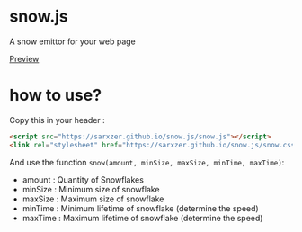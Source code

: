 # snow.js
A snow emittor for your web page

[Preview](https://sarxzer.github.io/snow.js/)

# how to use? 
Copy this in your header :
```html
<script src="https://sarxzer.github.io/snow.js/snow.js"></script>
<link rel="stylesheet" href="https://sarxzer.github.io/snow.js/snow.css"> 
```
And use the function `snow(amount, minSize, maxSize, minTime, maxTime)`:
- amount : Quantity of Snowflakes
- minSize : Minimum size of snowflake 
- maxSize : Maximum size of snowflake 
- minTime : Minimum lifetime of snowflake (determine the speed) 
- maxTime : Maximum lifetime of snowflake (determine the speed) 
